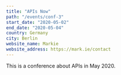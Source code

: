 ```yaml
---
title: "APIs Now"
path: "/events/conf-3"
start_date: "2020-05-02"
end_date: "2020-05-04"
country: Germany
city: Berlin
website_name: Markie
website_address: https://mark.ie/contact
---
```


This is a conference about APIs in May 2020.